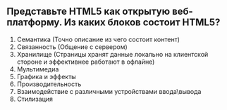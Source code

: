 ## Представьте HTML5 как открытую веб-платформу. Из каких блоков состоит HTML5?

1. Семантика (Точно описание из чего состоит контент)
2. Связанность (Общение с сервером)
3. Хранилище (Страницы хранят данные локально на клиентской стороне и эффективнее работают в офлайне)
4. Мультимедиа
5. Графика и эффекты
6. Производительность
7. Взаимодействие с различными устройствами ввода\вывода
8. Стилизация